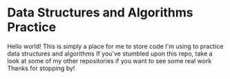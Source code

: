<h1> Data Structures and Algorithms Practice </h1>

Hello world! This is simply a place for me to store code I'm using to practice data structures and algorithms
If you've stumbled upon this repo, take a look at some of my other repositories if you want to see some real work
Thanks for stopping by!
